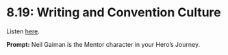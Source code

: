 # 8.19: Writing and Convention Culture 

Listen [here](http://www.writingexcuses.com/2013/05/12/writing-excuses-8-19-writing-and-convention-culture/). 

**Prompt:** Neil Gaiman is the Mentor character in your Hero’s Journey.